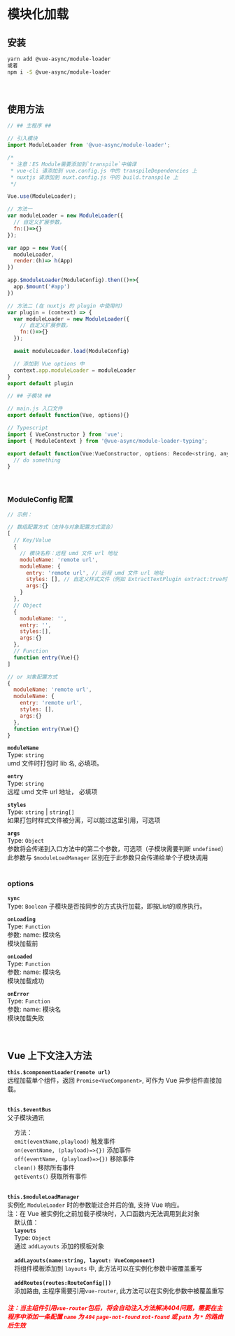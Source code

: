 # 模块化加载

## 安装
``` bash
yarn add @vue-async/module-loader
或者
npm i -S @vue-async/module-loader
```
<br>

## 使用方法
```js
// ## 主程序 ##

// 引入模块
import ModuleLoader from '@vue-async/module-loader';

/*
 * 注意：ES Module需要添加到`transpile`中编译
 * vue-cli 请添加到 vue.config.js 中的 transpileDependencies 上
 * nuxtjs 请添加到 nuxt.config.js 中的 build.transpile 上
 */

Vue.use(ModuleLoader);

// 方法一
var moduleLoader = new ModuleLoader({
  // 自定义扩展参数，
  fn:()=>{}
});

var app = new Vue({
  moduleLoader,
  render:(h)=> h(App)
})

app.$moduleLoader(ModuleConfig).then(()=>{
  app.$mount('#app')
})

// 方法二 (在 nuxtjs 的 plugin 中使用时)
var plugin = (context) => {
  var moduleLoader = new ModuleLoader({
    // 自定义扩展参数，
    fn:()=>{}
  });

  await moduleLoader.load(ModuleConfig)

  // 添加到 Vue options 中
  context.app.moduleLoader = moduleLoader
}
export default plugin

```
``` js
// ## 子模块 ##

// main.js 入口文件
export default function(Vue, options){}

// Typescript
import { VueConstructor } from 'vue';
import { ModuleContext } from '@vue-async/module-loader-typing';

export default function(Vue:VueConstructor, options: Recode<string, any> ={}){
  // do something
}
```
<br>

### ModuleConfig 配置
``` js
// 示例：

// 数组配置方式（支持与对象配置方式混合）
[
  // Key/Value
  {
    // 模块名称：远程 umd 文件 url 地址
    moduleName: 'remote url',
    moduleName: {
      entry: 'remote url', // 远程 umd 文件 url 地址
      styles: [], // 自定义样式文件（例如 ExtractTextPlugin extract:true时打成独立 css文件）
      args:{}
    }
  },
  // Object
  {
    moduleName: '',
    entry: '',
    styles:[],
    args:{}
  },
  // Function
  function entry(Vue){}
]

// or 对象配置方式
{
  moduleName: 'remote url',
  moduleName: {
    entry: 'remote url',
    styles: [],
    args:{}
  },
  function entry(Vue){}
}
```
<b>`moduleName`</b>  
Type: `string`    
umd 文件时打包时 lib 名, 必填项。


<b>`entry`</b>  
Type: `string`  
远程 umd 文件 url 地址， 必填项

<b>`styles`</b>  
Type: `string` | `string[]`  
如果打包时样式文件被分离，可以能过这里引用，可选项

<b>`args`</b>  
Type: `Object`  
参数将会传递到入口方法中的第二个参数，可选项（子模块需要判断 `undefined`）  
此参数与 `$moduleLoadManager` 区别在于此参数只会传递给单个子模块调用  
<br>

### options
<b>`sync`</b>  
Type: `Boolean`
子模块是否按同步的方式执行加载，即按List的顺序执行。

<b>`onLoading`</b>  
Type: `Function`  
参数: name: 模块名  
模块加载前

<b>`onLoaded`</b>  
Type: `Function`  
参数: name: 模块名  
模块加载成功


<b>`onError`</b>  
Type: `Function`  
参数: name: 模块名  
模块加载失败

<br>

## Vue 上下文注入方法 
<b>`this.$componentLoader(remote url)`</b>  
远程加载单个组件，返回 `Promise<VueComponent>`, 可作为 Vue 异步组件直接加载。  
<br>

<b>`this.$eventBus`</b>  
 父子模块通讯  

&nbsp;&nbsp;&nbsp; 方法：  
&nbsp;&nbsp;&nbsp; `emit(eventName,playload)` 触发事件  
&nbsp;&nbsp;&nbsp; `on(eventName, (playload)=>{})` 添加事件  
&nbsp;&nbsp;&nbsp; `off(eventName, (playload)=>{})` 移除事件  
&nbsp;&nbsp;&nbsp; `clean()` 移除所有事件  
&nbsp;&nbsp;&nbsp; `getEvents()` 获取所有事件  
<br>

<b>`this.$moduleLoadManager`</b>  
实例化 `ModuleLoader` 时的参数能过合并后的值, 支持 Vue 响应。  
注：在 Vue 被实例化之前加载子模块时，入口函数内无法调用到此对象  
&nbsp;&nbsp;&nbsp; 默认值：  
&nbsp;&nbsp;&nbsp; <b>`layouts`</b>  
&nbsp;&nbsp;&nbsp; Type: `Object`  
&nbsp;&nbsp;&nbsp; 通过 `addLayouts` 添加的模板对象

&nbsp;&nbsp;&nbsp; <b>`addLayouts(name:string, layout: VueComponent)`</b>  
&nbsp;&nbsp;&nbsp; 将组件模板添加到 `layouts` 中, 此方法可以在实例化参数中被覆盖重写  

&nbsp;&nbsp;&nbsp; <b>`addRoutes(routes:RouteConfig[])`</b>  
&nbsp;&nbsp;&nbsp; 添加路由, 主程序需要引用`vue-router`, 此方法可以在实例化参数中被覆盖重写  

##### <font color="red">注：当主组件引用`vue-router`包后，将会自动注入方法解决404问题，需要在主程序中添加一条配置 `name` 为 `404` `page-not-found` `not-found` 或 `path` 为 `*` 的路由后生效</font>
